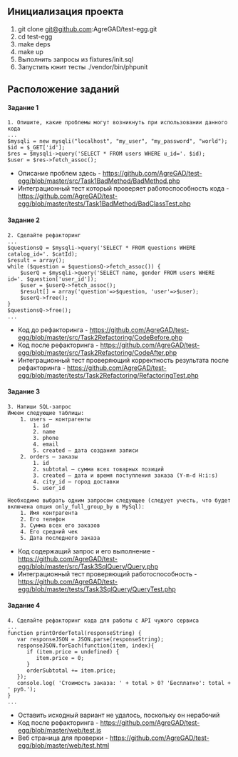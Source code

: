 ## Инициализация проекта
 
1. git clone git@github.com:AgreGAD/test-egg.git
2. cd test-egg
3. make deps
4. make up
5. Выполнить запросы из fixtures/init.sql
6. Запустить юнит тесты ./vendor/bin/phpunit

## Расположение заданий

#### Задание 1

```
1. Опишите, какие проблемы могут возникнуть при использовании данного кода
...
$mysqli = new mysqli("localhost", "my_user", "my_password", "world");
$id = $_GET['id'];
$res = $mysqli->query('SELECT * FROM users WHERE u_id='. $id);
$user = $res->fetch_assoc();
```

- Описание проблем здесь - https://github.com/AgreGAD/test-egg/blob/master/src/Task1BadMethod/BadMethod.php
- Интеграционный тест который проверяет работоспособность кода - https://github.com/AgreGAD/test-egg/blob/master/tests/Task1BadMethod/BadClassTest.php

#### Задание 2

```
2. Сделайте рефакторинг
...
$questionsQ = $mysqli->query('SELECT * FROM questions WHERE catalog_id='. $catId);
$result = array();
while ($question = $questionsQ->fetch_assoc()) {
	$userQ = $mysqli->query('SELECT name, gender FROM users WHERE id='. $question['user_id']);
	$user = $userQ->fetch_assoc();
	$result[] = array('question'=>$question, 'user'=>$user);
	$userQ->free();
}
$questionsQ->free();
...
```

- Код до рефакторинга - https://github.com/AgreGAD/test-egg/blob/master/src/Task2Refactoring/CodeBefore.php
- Код после рефакторинга - https://github.com/AgreGAD/test-egg/blob/master/src/Task2Refactoring/CodeAfter.php
- Интеграционный тест проверяющий корректность результата после рефакторинга - https://github.com/AgreGAD/test-egg/blob/master/tests/Task2Refactoring/RefactoringTest.php

#### Задание 3

```
3. Напиши SQL-запрос
Имеем следующие таблицы:
    1. users — контрагенты
        1. id
        2. name
        3. phone
        4. email
        5. created — дата создания записи
    2. orders — заказы
        1. id
        2. subtotal — сумма всех товарных позиций
        3. created — дата и время поступления заказа (Y-m-d H:i:s)
        4. city_id — город доставки
        5. user_id

Необходимо выбрать одним запросом следующее (следует учесть, что будет включена опция only_full_group_by в MySql):
    1. Имя контрагента
    2. Его телефон
    3. Сумма всех его заказов
    4. Его средний чек
    5. Дата последнего заказа
```

- Код содержащий запрос и его выполнение - https://github.com/AgreGAD/test-egg/blob/master/src/Task3SqlQuery/Query.php
- Интеграционный тест проверяющий работоспособность - https://github.com/AgreGAD/test-egg/blob/master/tests/Task3SqlQuery/QueryTest.php

#### Задание 4

```
4. Сделайте рефакторинг кода для работы с API чужого сервиса
...
function printOrderTotal(responseString) {
   var responseJSON = JSON.parse(responseString);
   responseJSON.forEach(function(item, index){
      if (item.price = undefined) {
         item.price = 0;
      }
      orderSubtotal += item.price;
   });
   console.log( 'Стоимость заказа: ' + total > 0? 'Бесплатно': total + ' руб.');
}
...
```

- Оставить исходный вариант не удалось, поскольку он нерабочий
- Код после рефакторинга - https://github.com/AgreGAD/test-egg/blob/master/web/test.js
- Веб страница для проверки - https://github.com/AgreGAD/test-egg/blob/master/web/test.html